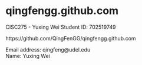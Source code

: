 # qingfengg.github.com
  CISC275 - Yuxing Wei
  Student ID: 702519749
<p>
  https://github.com/QingFenGG/qingfengg.github.com
</p>
<p>
  Email address: qingfeng@udel.edu<br>
  Name: Yuxing Wei
</p>

<p><strong><a href="http://qingfengg.github.com/changelog.html</p>Change Log</strong>
</p>

<p><strong>TODO</strong>
</p>
 

